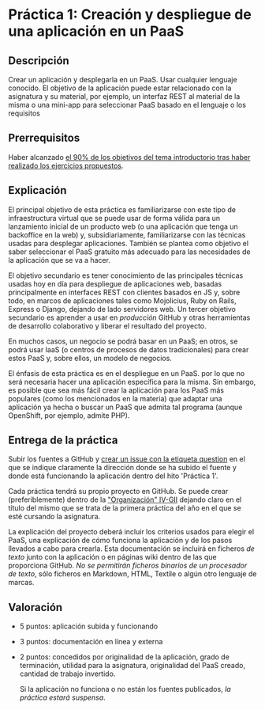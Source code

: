 Práctica 1: Creación y despliegue de una aplicación en un PaaS
=====================================

Descripción
-----------------

Crear un  aplicación y desplegarla en un PaaS. Usar cualquier
lenguaje conocido. El objetivo de la aplicación puede estar
relacionado con la asignatura y su material, por ejemplo, un interfaz
REST al material de la misma o una mini-app para seleccionar PaaS
basado en el lenguaje o los requisitos  

Prerrequisitos
--------------------

Haber alcanzado
[el 90% de los objetivos del tema introductorio tras haber realizado los ejercicios propuestos](Intro:concepto_y_soporte_fisico.md). 

Explicación
----------------

El principal objetivo de esta práctica es familiarizarse con este tipo
de infraestructura virtual que se puede usar de forma válida para un
lanzamiento inicial de un producto web (o una aplicación que tenga un
backoffice en la web) y, subsidiariamente, familiarizarse con las
técnicas usadas para desplegar aplicaciones. También se plantea como
objetivo el saber seleccionar el PaaS gratuito más adecuado para las
necesidades de la aplicación que se va a hacer.

El objetivo secundario es tener conocimiento de las principales
técnicas usadas hoy en día para despliegue de aplicaciones web,
basadas principalmente en interfaces REST con clientes basados en JS
y, sobre todo, en marcos de aplicaciones tales como Mojolicius, Ruby
on Rails, Express o Django, dejando de lado servidores web. Un tercer
objetivo secundario es aprender a usar en *producción* GitHub y otras
herramientas de desarrollo colaborativo y liberar el resultado del
proyecto. 

En muchos casos, un negocio se podrá basar en un PaaS; en otros, se
podrá usar IaaS (o centros de procesos de datos tradicionales) para
crear estos PaaS y, sobre ellos, un modelo de negocios. 

El énfasis de esta práctica es en el despliegue en un PaaS. por lo que
no será necesaria hacer una aplicación específica para la misma. Sin
embargo, es posible que sea más fácil crear la aplicación para los
PaaS más populares (como los mencionados en la materia) que adaptar
una aplicación ya hecha o buscar un PaaS que admita tal programa
(aunque OpenShift, por ejemplo, admite PHP).

Entrega de la práctica
--------------------------------

Subir los fuentes a GitHub y
[crear un issue con la etiqueta question](https://github.com/IV-GII/GII-2013/issues/new) en el
que se indique claramente la dirección donde se ha subido el fuente y
donde está funcionando la aplicación dentro del hito 'Práctica 1'. 

Cada práctica tendrá su propio proyecto en GitHub. Se puede crear (preferiblemente)
dentro de la ["Organización" IV-GII](https://github.com/IV-GII)
dejando claro en el título del mismo que se trata de la primera
práctica del año en el que se esté cursando la asignatura. 

La explicación del proyecto deberá incluir los criterios usados para
elegir el PaaS, una explicación de cómo funciona la aplicación y de
los pasos llevados a cabo para crearla. Esta documentación se incluirá
en ficheros *de texto* junto con la aplicación o en páginas wiki
dentro de las que proporciona GitHub. *No se permitirán ficheros
binarios de un procesador de texto*, sólo ficheros en Markdown, HTML,
Textile o algún otro lenguaje de marcas. 

Valoración
--------------

* 5 puntos: aplicación subida y funcionando
* 3 puntos: documentación en línea y externa
* 2 puntos: concedidos por originalidad de la aplicación, grado de
  terminación, utilidad para la asignatura, originalidad del PaaS
  creado, cantidad de trabajo invertido. 
  
  Si la aplicación no funciona o no están los fuentes publicados, *la
  práctica estará suspensa*.
